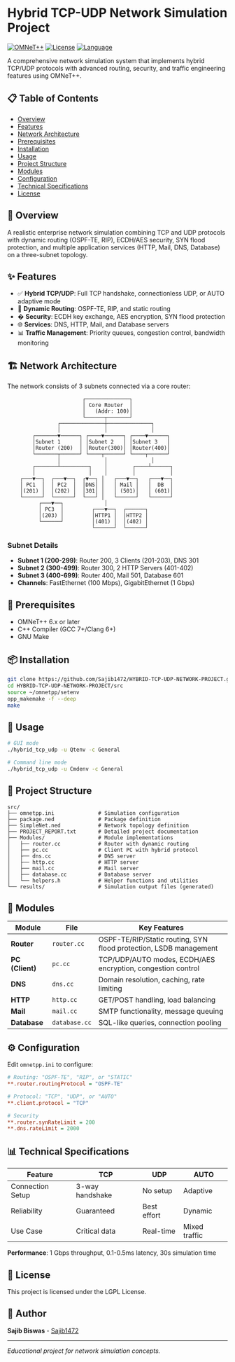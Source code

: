 # Hybrid TCP-UDP Network Simulation Project

[![OMNeT++](https://img.shields.io/badge/OMNeT%2B%2B-6.x-blue.svg)](https://omnetpp.org/)
[![License](https://img.shields.io/badge/license-LGPL-green.svg)](LICENSE)
[![Language](https://img.shields.io/badge/language-C%2B%2B-orange.svg)](https://isocpp.org/)

A comprehensive network simulation system that implements hybrid TCP/UDP protocols with advanced routing, security, and traffic engineering features using OMNeT++.

## 📋 Table of Contents

- [Overview](#overview)
- [Features](#features)
- [Network Architecture](#network-architecture)
- [Prerequisites](#prerequisites)
- [Installation](#installation)
- [Usage](#usage)
- [Project Structure](#project-structure)
- [Modules](#modules)
- [Configuration](#configuration)
- [Technical Specifications](#technical-specifications)
- [License](#license)

## 🎯 Overview

A realistic enterprise network simulation combining TCP and UDP protocols with dynamic routing (OSPF-TE, RIP), ECDH/AES security, SYN flood protection, and multiple application services (HTTP, Mail, DNS, Database) on a three-subnet topology.

## ✨ Features

- ✅ **Hybrid TCP/UDP**: Full TCP handshake, connectionless UDP, or AUTO adaptive mode
- 🔄 **Dynamic Routing**: OSPF-TE, RIP, and static routing
- � **Security**: ECDH key exchange, AES encryption, SYN flood protection
- 🌐 **Services**: DNS, HTTP, Mail, and Database servers
- 📊 **Traffic Management**: Priority queues, congestion control, bandwidth monitoring

## 🏗️ Network Architecture

The network consists of 3 subnets connected via a core router:

```
                        ┌──────────────┐
                        │ Core Router  │
                        │   (Addr: 100)│
                        └──────┬───────┘
                ┌──────────────┼──────────────┐
                │              │              │
        ┌───────▼──────┐ ┌────▼──────┐ ┌────▼──────┐
        │Subnet 1      │ │Subnet 2   │ │Subnet 3   │
        │Router (200)  │ │Router(300)│ │Router(400)│
        └───────┬──────┘ └────┬──────┘ └────┬──────┘
                │              │              │
        ┌───────┴─────────┐    │        ┌────┴──────┐
        │                 │    │        │           │
    ┌───▼──┐  ┌───▼──┐  ┌▼──┐ │   ┌───▼──┐   ┌───▼──┐
    │ PC1  │  │ PC2  │  │DNS│ │   │ Mail │   │  DB  │
    │(201) │  │(202) │  │301│ │   │ (501)│   │ (601)│
    └──────┘  └──────┘  └───┘ │   └──────┘   └──────┘
          ┌───▼──┐             │
          │ PC3  │         ┌───▼──┐  ┌──────┐
          │(203) │         │HTTP1 │  │HTTP2 │
          └──────┘         │(401) │  │(402) │
                           └──────┘  └──────┘
```

### Subnet Details

- **Subnet 1 (200-299)**: Router 200, 3 Clients (201-203), DNS 301
- **Subnet 2 (300-499)**: Router 300, 2 HTTP Servers (401-402)
- **Subnet 3 (400-699)**: Router 400, Mail 501, Database 601
- **Channels**: FastEthernet (100 Mbps), GigabitEthernet (1 Gbps)

## 🔧 Prerequisites

- OMNeT++ 6.x or later
- C++ Compiler (GCC 7+/Clang 6+)
- GNU Make

## 📦 Installation

```bash
git clone https://github.com/Sajib1472/HYBRID-TCP-UDP-NETWORK-PROJECT.git
cd HYBRID-TCP-UDP-NETWORK-PROJECT/src
source ~/omnetpp/setenv
opp_makemake -f --deep
make
```

## 🚀 Usage

```bash
# GUI mode
./hybrid_tcp_udp -u Qtenv -c General

# Command line mode
./hybrid_tcp_udp -u Cmdenv -c General
```

## 📁 Project Structure

```
src/
├── omnetpp.ini              # Simulation configuration
├── package.ned              # Package definition
├── SimpleNet.ned            # Network topology definition
├── PROJECT_REPORT.txt       # Detailed project documentation
├── Modules/                 # Module implementations
│   ├── router.cc            # Router with dynamic routing
│   ├── pc.cc                # Client PC with hybrid protocol
│   ├── dns.cc               # DNS server
│   ├── http.cc              # HTTP server
│   ├── mail.cc              # Mail server
│   ├── database.cc          # Database server
│   └── helpers.h            # Helper functions and utilities
└── results/                 # Simulation output files (generated)
```

## 🔌 Modules

| Module | File | Key Features |
|--------|------|--------------|
| **Router** | `router.cc` | OSPF-TE/RIP/Static routing, SYN flood protection, LSDB management |
| **PC (Client)** | `pc.cc` | TCP/UDP/AUTO modes, ECDH/AES encryption, congestion control |
| **DNS** | `dns.cc` | Domain resolution, caching, rate limiting |
| **HTTP** | `http.cc` | GET/POST handling, load balancing |
| **Mail** | `mail.cc` | SMTP functionality, message queuing |
| **Database** | `database.cc` | SQL-like queries, connection pooling |

## ⚙️ Configuration

Edit `omnetpp.ini` to configure:

```ini
# Routing: "OSPF-TE", "RIP", or "STATIC"
**.router.routingProtocol = "OSPF-TE"

# Protocol: "TCP", "UDP", or "AUTO"
**.client.protocol = "TCP"

# Security
**.router.synRateLimit = 200
**.dns.rateLimit = 2000
```

## 📊 Technical Specifications

| Feature | TCP | UDP | AUTO |
|---------|-----|-----|------|
| Connection Setup | 3-way handshake | No setup | Adaptive |
| Reliability | Guaranteed | Best effort | Dynamic |
| Use Case | Critical data | Real-time | Mixed traffic |

**Performance**: 1 Gbps throughput, 0.1-0.5ms latency, 30s simulation time

## 📄 License

This project is licensed under the LGPL License.

## 👥 Author

**Sajib Biswas** - [Sajib1472](https://github.com/Sajib1472)

---

*Educational project for network simulation concepts.*